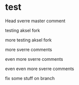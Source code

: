 
# test

Head
sverre master comment

testing aksel fork

more testing aksel fork

more sverre comments

even more sverre comments

even even more sverre comments

fix some stuff on branch